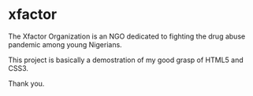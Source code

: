 # xfactor

The Xfactor Organization is an NGO dedicated to fighting the drug abuse pandemic among young Nigerians.

This project is basically a demostration of my good grasp of HTML5 and CSS3.

Thank you.
